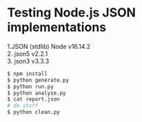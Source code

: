 # Testing Node.js JSON implementations

1.JSON (stdlib) Node v16.14.2  
2. json5 v2.2.1  
3. json3 v3.3.3  

``` bash
$ npm install
$ python generate.py
$ python run.py
$ python analyze.py
$ cat report.json
# do stuff
$ python clean.py
```
